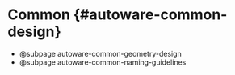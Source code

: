 Common {#autoware-common-design}
==========

- @subpage autoware-common-geometry-design
- @subpage autoware-common-naming-guidelines
